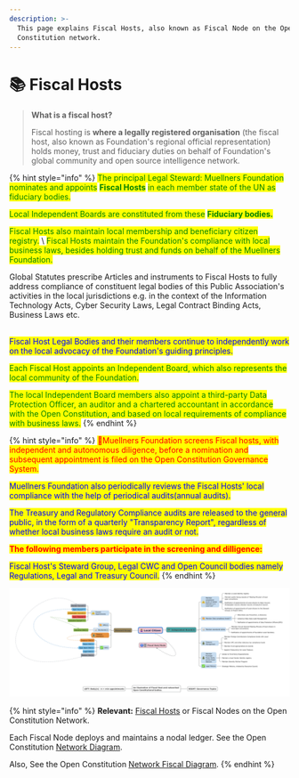 ```yaml
---
description: >-
  This page explains Fiscal Hosts, also known as Fiscal Node on the Open
  Constitution network.
---
```


# 📚 Fiscal Hosts



> **What is a fiscal host?**&#x20;
>
> Fiscal hosting is **where a legally registered organisation** (the fiscal host, also known as Foundation's regional official representation) holds money, trust and fiduciary duties on behalf of Foundation's global community and open source intelligence network.

{% hint style="info" %}
<mark style="color:green;">The principal Legal Steward: Muellners Foundation nominates and appoints</mark> <mark style="color:green;"></mark><mark style="color:green;">**Fiscal Hosts**</mark> <mark style="color:green;"></mark><mark style="color:green;">in each member state of the UN as fiduciary bodies.</mark>

<mark style="color:green;">Local Independent Boards are constituted from these</mark> <mark style="color:green;"></mark><mark style="color:green;">**Fiduciary bodies.**</mark>

<mark style="color:green;">Fiscal Hosts also maintain local membership and beneficiary citizen registry.</mark> \ <mark style="color:green;">Fiscal Hosts maintain the Foundation's compliance with local business laws, besides holding trust and funds on behalf of the Muellners Foundation.</mark>

Global Statutes prescribe Articles and instruments to Fiscal Hosts to fully address compliance of constituent legal bodies of this Public Association's activities in the local jurisdictions e.g. in the context of the Information Technology Acts, Cyber Security Laws, Legal Contract Binding Acts, Business Laws etc.

\
<mark style="color:blue;">Fiscal Host Legal Bodies and their members continue to independently work on the local advocacy of the Foundation's guiding principles.</mark>&#x20;

<mark style="color:green;">Each Fiscal Host appoints an Independent Board, which also represents the local community of the Foundation.</mark>&#x20;

<mark style="color:green;">The local Independent Board members also appoint a third-party Data Protection Officer, an auditor and a chartered accountant in accordance with the Open Constitution, and based on local requirements of compliance with business laws.</mark>
{% endhint %}

{% hint style="info" %}
<mark style="color:red;">💁Muellners Foundation screens Fiscal hosts, with independent and autonomous diligence, before a nomination and subsequent appointment is filed on the Open Constitution Governance System.</mark> &#x20;

<mark style="color:blue;">Muellners Foundation also periodically reviews the Fiscal Hosts' local compliance with the help of periodical audits(annual audits).</mark>&#x20;

<mark style="color:blue;">The Treasury and Regulatory Compliance audits are released to the general public, in the form of a quarterly "Transparency Report", regardless of whether local business laws require an audit or not.</mark>&#x20;

<mark style="color:red;">**The following members participate in the screening and dilligence:**</mark>

<mark style="color:blue;">Fiscal Host's Steward Group, Legal CWC and Open Council bodies namely Regulations, Legal and Treasury Council.</mark>
{% endhint %}

![Representation of a Fiscal Host](../.gitbook/assets/54A96F50-4884-43E1-A3F6-B2099ADA93CA.jpeg)

{% hint style="info" %}
**Relevant:** [Fiscal Hosts](broken-reference) or Fiscal Nodes on the Open Constitution Network.&#x20;

Each Fiscal Node deploys and maintains a nodal ledger. See the Open Constitution [Network Diagram](../oc-network/network-diagram.md). &#x20;

Also, See the Open Constitution [Network Fiscal Diagram](legal-impressum/network-fiscal-diagram.md).&#x20;
{% endhint %}



